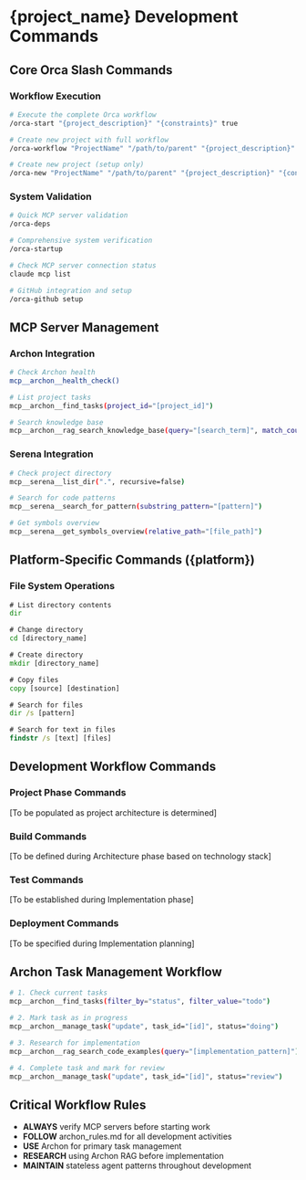 # {project_name} Development Commands

## Core Orca Slash Commands

### Workflow Execution
```bash
# Execute the complete Orca workflow
/orca-start "{project_description}" "{constraints}" true

# Create new project with full workflow
/orca-workflow "ProjectName" "/path/to/parent" "{project_description}" "{constraints}"

# Create new project (setup only)
/orca-new "ProjectName" "/path/to/parent" "{project_description}" "{constraints}"
```

### System Validation
```bash
# Quick MCP server validation
/orca-deps

# Comprehensive system verification
/orca-startup

# Check MCP server connection status
claude mcp list

# GitHub integration and setup
/orca-github setup
```

## MCP Server Management

### Archon Integration
```bash
# Check Archon health
mcp__archon__health_check()

# List project tasks
mcp__archon__find_tasks(project_id="[project_id]")

# Search knowledge base
mcp__archon__rag_search_knowledge_base(query="[search_term]", match_count=5)
```

### Serena Integration
```bash
# Check project directory
mcp__serena__list_dir(".", recursive=false)

# Search for code patterns
mcp__serena__search_for_pattern(substring_pattern="[pattern]")

# Get symbols overview
mcp__serena__get_symbols_overview(relative_path="[file_path]")
```

## Platform-Specific Commands ({platform})

### File System Operations
```cmd
# List directory contents
dir

# Change directory
cd [directory_name]

# Create directory
mkdir [directory_name]

# Copy files
copy [source] [destination]

# Search for files
dir /s [pattern]

# Search for text in files
findstr /s [text] [files]
```

## Development Workflow Commands

### Project Phase Commands
[To be populated as project architecture is determined]

### Build Commands
[To be defined during Architecture phase based on technology stack]

### Test Commands
[To be established during Implementation phase]

### Deployment Commands
[To be specified during Implementation planning]

## Archon Task Management Workflow
```bash
# 1. Check current tasks
mcp__archon__find_tasks(filter_by="status", filter_value="todo")

# 2. Mark task as in progress
mcp__archon__manage_task("update", task_id="[id]", status="doing")

# 3. Research for implementation
mcp__archon__rag_search_code_examples(query="[implementation_pattern]")

# 4. Complete task and mark for review
mcp__archon__manage_task("update", task_id="[id]", status="review")
```

## Critical Workflow Rules
- **ALWAYS** verify MCP servers before starting work
- **FOLLOW** archon_rules.md for all development activities
- **USE** Archon for primary task management
- **RESEARCH** using Archon RAG before implementation
- **MAINTAIN** stateless agent patterns throughout development